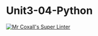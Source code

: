 # Unit3-04-Python

[![Mr Coxall's Super Linter](https://github.com/ICS3U-Programming-ChristopherD/Unit3-04-Python/workflows/Mr%20Coxall's%20Super%20Linter/badge.svg)](https://github.com/ICS3U-Programming-ChristopherD/Unit3-04-Python/actions/)
